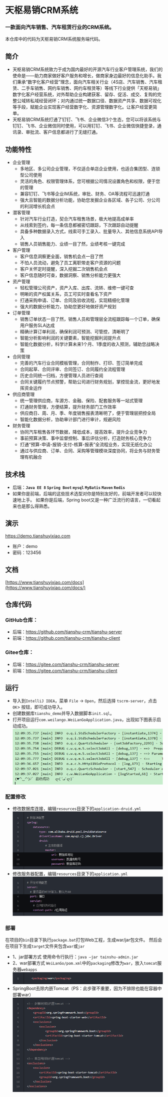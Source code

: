 # 天枢易销CRM系统
### 一款面向汽车销售、汽车租赁行业的CRM系统。
本仓库中的代码为天枢易销CRM系统服务端代码。
## 简介
- 天枢易销CRM系统致力于成为国内最好的开源汽车行业客户管理系统，我们的使命是——助力商家做好客户服务和增长，做商家身边最好的信息化助手。我们秉承“数字化客户经营”理念，面向汽车相关行业（4S店、汽车销售、汽车租赁、二手车销售、网约车销售、网约车租赁等）等线下行业提供「天枢易销」数字化客户经营系统，对外帮助企业构建获客、留存、促活、成交、复购的完整公域转私域经营闭环；对内通过统一数据口径、数据资产共享、数据可视化等手段，赋能企业实现客户经营数字化、资源管理数字化。让客户经营更简单。
- 天枢易销CRM系统打通了钉钉、飞书、企业微信3个生态，您可以将该系统与钉钉、飞书、企业微信同时使用，可以用钉钉、飞书、企业微信快捷登录，通讯录、审批流、客户信息都进行了无缝打通。
## 功能特性
  - 企业管理
    - 多地区、多公司企业管理，不仅适合单店企业使用，也适合集团型、连锁型公司使用
    - 灵活的角色、权限管理体系，您可根据公司情况设置角色和权限，便于您的管理
    - 兼容钉钉、飞书等企业IM系统，审批、财务、OA等流程可迅速打通
    - 强大且智能的数据分析功能，协助您发掘企业各区域、各子公司、分公司的利润增长机会点
  - 潜客管理
    - 针对汽车行业打造，契合汽车租售场景，极大地提高成单率
    - 从线索到签约，每一条信息都被密切跟踪，下次跟踪自动提醒
    - 具备多种数据录入方式，线索可手工录入、批量导入、其他信息系统API导入
    - 销售人员销售能力、业绩一目了然，业绩考核一键完成
  - 客户管理
    - 客户信息洞察更全面，销售机会点一目了然
    - 不怕人员流动，避免了员工离职带走客户资源的问题
    - 客户关怀定时提醒，深入挖掘二次销售机会点
    - 客户信息随时可查，数据洞察、销售分析能力更强大
  - 资产管理
    - 轻松管理公司资产，资产入库、出库、流转、维修一键可查
    - 明晰的资产权属关系，员工可实时查看名下资产
    - 打通采购申请、订单、合同及验收流程，实现精细化管理
    - 强大的数据分析能力，协助您更好地做好资产规划
  - 订单管理
    - 销售订单状态一目了然，销售人员和管理层全流程跟踪每一个订单，确保用户服务SLA达成
    - 精确计算订单利润，确保利润可预测、可管控，清晰明了
    - 智能分析影响利润的关键要素，智能挖掘利润提升点
    - 智能化数据分析，科学计算未来1个月、1季度的收入预测，辅助您战略决策
  - 合同管理
    - 完善的汽车行业合同模板管理，合同制作、打印、签订简单完成
    - 合同起草、合同评审、合同签订、合同履约全流程管理
    - 历史合同统一归档，方便管理人员进行查阅
    - 合同关键履约节点预警，帮助公司进行财务规划，掌控现金流，更好地发挥资金运作
  - 供应商管理
    - 统一管理供应商，车源方、金融、保险、配套服务等一站式管理
    - 打通财务管理，方便结算，提升财务部门工作效率
    - 供应商日、周、月、季、年度销售报表清晰明了，便于管理层把控全局
    - 智能化数据分析，协助审计部门进行审计，规避风险
  - 财务管理
    - 协同汽车租售各环节数据，降低成本，提高效率，提升企业竞争力
    - 事前预算决策、事中监督控制、事后评估分析，打造财务核心竞争力
    - 打通“预算-申请-报销-支付-核算-报表”全流程业务，实现无纸化办公
    - 通过与供应商、订单、合同、采购等管理模块深度协同，将业务与财务管理有机融合
## 技术栈
*   后端：**`Java EE 8` `Spring Boot` `mysql` `MyBatis` `Maven` `Redis `**
*  如果你是前端，后端的这些技术选型对你是特别友好的，前端开发者可以较快速地上手。 如果你是后端，Spring boot又是一种广泛流行的语言，一切看起来也是那么得熟悉。
## 演示

https://demo.tianshuyixiao.com

*   账户：demo
*   密码：123456

## 文档
[https://www.tianshuyixiao.com/docs](https://www.tianshuyixiao.com/docs/)

## 仓库代码
### GitHub仓库：
* 后端：https://github.com/tianshu-crm/tianshu-server
* 前端：https://github.com/tianshu-crm/tianshu-client
### Gitee仓库：
* 后端：https://gitee.com/tianshu-crm/tianshu-server
* 前端：https://gitee.com/tianshu-crm/tianshu-client

## 运行
*  导入到`IntelliJ IDEA`，菜单 `File` -> `Open`，然后选择 `tscrm-server`，点击 `OK`> 按钮，即可成功导入。
*  创建数据库`tianshu_demo`并导入数据脚本`init.sql`。
*  打开项目运行`com.weilango.WeiLanGoApplication.java`，出现如下图表示启动成功。
![alt text](img.png)
### 配置修改
*  修改数据库连接，编辑`resources`目录下的`application-druid.yml`
![alt text](img_1.png)
* 修改服务器配置，编辑`resources`目录下的`application.yml`
![alt text](img_2.png)
### 部署
   在项目的`bin`目录下执行`package.bat`打包Web工程，生成war/jar包文件。
然后会在项目下生成`target`文件夹包含`war`或`jar`
- 1、jar部署方式
使用命令行执行：`java –jar tainshu-admin.jar`
- 2、war部署方式
`WeiLanGo/pom.xml`中的`packaging`修改为`war`，放入`tomcat`服务器`webapps`
  ![alt text](img_3.png)
-  SpringBoot去除内嵌Tomcat（PS：此步骤不重要，因为不排除也能在容器中部署war）
![alt text](img_4.png)